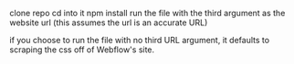 clone repo
cd into it
npm install
run the file with the third argument as the website url
(this assumes the url is an accurate URL)


if you choose to run the file with no third URL argument, it defaults to scraping the css off of Webflow's site.